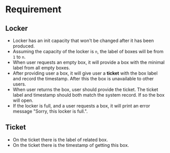 # Requirement

## Locker
* Locker has an init capacity that won't be changed after it has been produced.
* Assuming the capacity of the locker is `n`, the label of boxes will be from `1` to `n`.
* When user requests an empty box, it will provide a box with the minimal label from all empty boxes.
* After providing user a box, it will give user a **ticket** with the box label and record the timestamp. After this the box is unavailable to other users.
* When user returns the box, user should provide the ticket. The ticket label and timestamp should both match the system record. If so the box will open.
* If the locker is full, and a user requests a box, it will print an error message "Sorry, this locker is full.".

## Ticket
* On the ticket there is the label of related box.
* On the ticket there is the timestamp of getting this box.
